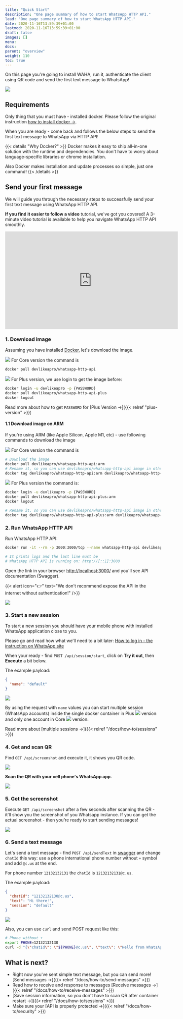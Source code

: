```yaml
---
title: "Quick Start"
description: "One page summary of how to start WhatsApp HTTP API."
lead: "One page summary of how to start WhatsApp HTTP API."
date: 2020-11-16T13:59:39+01:00
lastmod: 2020-11-16T13:59:39+01:00
draft: false
images: []
menu:
docs:
parent: "overview"
weight: 110
toc: true
---
```


On this page you're going to install WAHA, run it, authenticate the client using QR code and send the first text message
to WhatsApp!

![](swagger.png)

## Requirements

Only thing that you must have - installed docker. Please follow the original
instruction <a href="https://docs.docker.com/get-docker/" target="_blank" rel="noopener">how to install docker -></a>.

When you are ready - come back and follows the below steps to send the first text message to WhatsApp via HTTP API!

{{< details "Why Docker?" >}}
Docker makes it easy to ship all-in-one solution with the runtime and dependencies. You don't have to worry about
language-specific libraries or chrome installation.

Also Docker makes installation and update processes so simple, just one command!
{{< /details >}}

## Send your first message

We will guide you through the necessary steps to successfully send your first text message using WhatsApp HTTP API.

**If you find it easier to follow a video** tutorial, we've got you covered!
A 3-minute video tutorial is available to help you navigate WhatsApp HTTP API smoothly.

<div class="d-flex justify-content-center my-4">
  <iframe
    width="560" height="315"
    src="https://www.youtube.com/embed/RFerMyAUPRg"
    title="YouTube video player"
    frameborder="0"
    allow="accelerometer; autoplay; clipboard-write; encrypted-media; gyroscope; picture-in-picture; web-share"
    allowfullscreen
  ></iframe>
</div>

### 1. Download image

Assuming you have installed [Docker](https://docs.docker.com/get-docker/), let's download the image.

![](/images/versions/core.png) For Core version the command is

```bash
docker pull devlikeapro/whatsapp-http-api
```

![](/images/versions/plus.png) For Plus version, we use login to get the image before:

```bash
docker login -u devlikeapro -p {PASSWORD}
docker pull devlikeapro/whatsapp-http-api-plus
docker logout
```

Read more about how to get `PASSWORD` for [Plus Version →]({{< relref "plus-version" >}})

#### 1.1 Download image on ARM

If you're using ARM (like Apple Silicon, Apple M1, etc) - use following commands to download the image

![](/images/versions/core.png) For Core version the command is
```bash
# Download the image
docker pull devlikeapro/whatsapp-http-api:arm
# Rename it, so you can use devlikeapro/whatsapp-http-api image in other place
docker tag devlikeapro/whatsapp-http-api:arm devlikeapro/whatsapp-http-api
```

![](/images/versions/plus.png) For Plus version the command is:
```bash
docker login -u devlikeapro -p {PASSWORD}
docker pull devlikeapro/whatsapp-http-api-plus:arm
docker logout

# Rename it, so you can use devlikeapro/whatsapp-http-api image in other place
docker tag devlikeapro/whatsapp-http-api-plus:arm devlikeapro/whatsapp-http-api
```

### 2. Run WhatsApp HTTP API

Run WhatsApp HTTP API:

```bash
docker run -it --rm -p 3000:3000/tcp --name whatsapp-http-api devlikeapro/whatsapp-http-api

# It prints logs and the last line must be
# WhatsApp HTTP API is running on: http://[::1]:3000
```

Open the link in your browser [http://localhost:3000/](http://localhost:3000/) and you'll see API documentation
(Swagger).

{{< alert icon="👉" text="We don't recommend expose the API in the internet without authentication!" />}}

![](swagger.png)

### 3. Start a new session

To start a new session you should have your mobile phone with installed WhatsApp application close to you.

Please go and read how what we'll need to a bit
later:
<a href="https://faq.whatsapp.com/381777293328336/?helpref=hc_fnav" target="_blank">
How to log in - the instruction on WhatsApp site
</a>

When your ready - find `POST /api/session/start`, click on **Try it out**, then **Execute** a bit below.

The example payload:

```json
{
  "name": "default"
}
```

![](session-start.png)

By using the request with `name` values you can start multiple session (WhatsApp accounts) inside the single docker
container in Plus
![](/images/versions/plus.png) version and only one account in Core ![](/images/versions/core.png) version.

Read more about [multiple sessions →]({{< relref "/docs/how-to/sessions" >}})

### 4. Get and scan QR

Find `GET /api/screenshot` and execute it, it shows you QR code.

![](qr.png)

**Scan the QR with your cell phone's WhatsApp app.**

![](scan-qr-phone.png)

### 5. Get the screenshot

Execute `GET /api/screenshot` after a few seconds after scanning the QR - it'll show you the screenshot of you Whatsapp
instance. If you can get the actual screenshot - then you're ready to start sending messages!

![](screenshot.png)

### 6. Send a text message

Let's send a text message - find `POST /api/sendText`  in [swagger](http://localhost:3000/) and change `chatId` this
way: use a phone international phone number without `+` symbol and add `@c.us` at the end.

For phone number `12132132131` the `chatId` is  `12132132131@c.us`.

The example payload:

```json
{
  "chatId": "12132132130@c.us",
  "text": "Hi there!",
  "session": "default"
}
```

![](send-text.png)

Also, you can use `curl` and send POST request like this:

```bash
# Phone without +
export PHONE=12132132130
curl -d "{\"chatId\": \"${PHONE}@c.us\", \"text\": \"Hello from WhatsApp HTTP API\" }" -H "Content-Type: application/json" -X POST http://localhost:3000/api/sendText
```

## What is next?
- Right now you've sent simple text message, but you can send more! [Send messages →]({{< relref "/docs/how-to/send-messages" >}})
- Read how to receive and response to messages [Receive messages →]({{< relref "/docs/how-to/receive-messages" >}})
- [Save session information, so you don't have to scan QR after container restart ->]({{< relref "/docs/how-to/sessions" >}})
- Make sure your [API is properly protected ->]({{< relref "/docs/how-to/security" >}})

